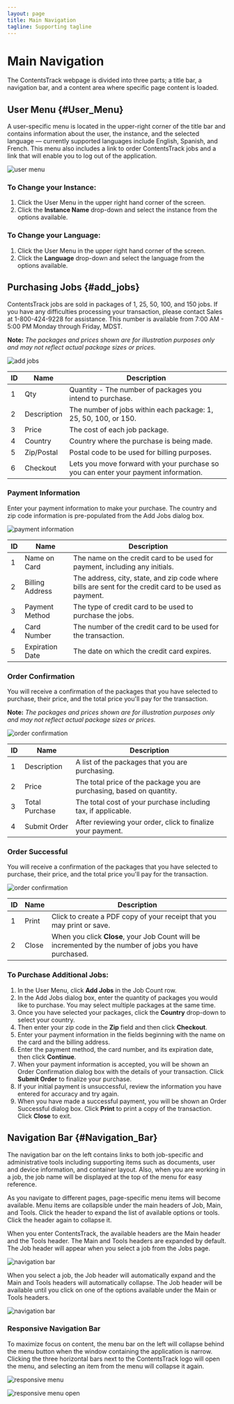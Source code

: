 ```yaml
---
layout: page
title: Main Navigation
tagline: Supporting tagline
---
```


Main Navigation
===============

The ContentsTrack webpage is divided into three parts; a title bar, a
navigation bar, and a content area where specific page content is
loaded.

User Menu {#User_Menu}
---------

A user-specific menu is located in the upper-right corner of the title
bar and contains information about the user, the instance, and the
selected language — currently supported languages include English,
Spanish, and French. This menu also includes a link to order
ContentsTrack jobs and a link that will enable you to log out of the
application.

![user menu](ol_images/english/ol_user_information.jpg)

### To Change your Instance:

1.  Click the User Menu in the upper right hand corner of the screen.
2.  Click the **Instance Name** drop-down and select the instance from
    the options available.

### To Change your Language:

1.  Click the User Menu in the upper right hand corner of the screen.
2.  Click the **Language** drop-down and select the language from the
    options available.

Purchasing Jobs {#add_jobs}
---------------

ContentsTrack jobs are sold in packages of 1, 25, 50, 100, and 150 jobs.
If you have any difficulties processing your transaction, please contact
Sales at 1-800-424-9228 for assistance. This number is available from
7:00 AM - 5:00 PM Monday through Friday, MDST.

**Note:** *The packages and prices shown are for illustration purposes
only and may not reflect actual package sizes or prices.*

![add jobs](ol_images/english/ol_purchase_jobs.jpg)

 | ID  | Name         | Description                                                                          |
 | ----| -------------| -------------------------------------------------------------------------------------|
 | 1   | Qty          | Quantity - The number of packages you intend to purchase.                            |
 | 2   | Description  | The number of jobs within each package: 1, 25, 50, 100, or 150.                      |
 | 3   | Price        | The cost of each job package.                                                        |
 | 4   | Country      | Country where the purchase is being made.                                            |
 | 5   | Zip/Postal   | Postal code to be used for billing purposes.                                         |
 | 6   | Checkout     | Lets you move forward with your purchase so you can enter your payment information.  |

### Payment Information

Enter your payment information to make your purchase. The country and
zip code information is pre-populated from the Add Jobs dialog box.

![payment information](ol_images/english/ol_payment_info.jpg)

 | ID  | Name             | Description
 | ----| -----------------| --------------------------------------------------------------------------------------------------------
 | 1   | Name on Card     | The name on the credit card to be used for payment, including any initials.
 | 2   | Billing Address  | The address, city, state, and zip code where bills are sent for the credit card to be used as payment.
 | 3   | Payment Method   | The type of credit card to be used to purchase the jobs.
 | 4   | Card Number      | The number of the credit card to be used for the transaction.
 | 5   | Expiration Date  | The date on which the credit card expires.

### Order Confirmation

You will receive a confirmation of the packages that you have selected
to purchase, their price, and the total price you'll pay for the
transaction.

**Note:** *The packages and prices shown are for illustration purposes
only and may not reflect actual package sizes or prices.*

![order confirmation](ol_images/english/ol_order_confirmation.jpg)

 | ID  | Name            | Description                                                            |
 | ----| ----------------| -----------------------------------------------------------------------|
 | 1   | Description     | A list of the packages that you are purchasing.                        |
 | 2   | Price           | The total price of the package you are purchasing, based on quantity.  |
 | 3   | Total Purchase  | The total cost of your purchase including tax, if applicable.          |
 | 4   | Submit Order    | After reviewing your order, click to finalize your payment.            |

### Order Successful

You will receive a confirmation of the packages that you have selected
to purchase, their price, and the total price you'll pay for the
transaction.

![order confirmation](ol_images/english/ol_order_success.jpg)

 | ID  | Name   | Description                                                                                             |
 | ----| -------| --------------------------------------------------------------------------------------------------------|
 | 1   | Print  | Click to create a PDF copy of your receipt that you may print or save.                                  |
 | 2   | Close  | When you click **Close**, your Job Count will be incremented by the number of jobs you have purchased.  |

### To Purchase Additional Jobs:

1.  In the User Menu, click **Add Jobs** in the Job Count row.
2.  In the Add Jobs dialog box, enter the quantity of packages you would
    like to purchase. You may select multiple packages at the same time.
3.  Once you have selected your packages, click the **Country**
    drop-down to select your country.
4.  Then enter your zip code in the **Zip** field and then click
    **Checkout**.
5.  Enter your payment information in the fields beginning with the name
    on the card and the billing address.
6.  Enter the payment method, the card number, and its expiration date,
    then click **Continue**.
7.  When your payment information is accepted, you will be shown an
    Order Confirmation dialog box with the details of your transaction.
    Click **Submit Order** to finalize your purchase.
8.  If your initial payment is unsuccessful, review the information you
    have entered for accuracy and try again.
9.  When you have made a successful payment, you will be shown an Order
    Successful dialog box. Click **Print** to print a copy of the
    transaction. Click **Close** to exit.

Navigation Bar {#Navigation_Bar}
--------------

The navigation bar on the left contains links to both job-specific and
administrative tools including supporting items such as documents, user
and device information, and container layout. Also, when you are working
in a job, the job name will be displayed at the top of the menu for easy
reference.

As you navigate to different pages, page-specific menu items will become
available. Menu items are collapsible under the main headers of Job,
Main, and Tools. Click the header to expand the list of available
options or tools. Click the header again to collapse it.

When you enter ContentsTrack, the available headers are the Main header
and the Tools header. The Main and Tools headers are expanded by
default. The Job header will appear when you select a job from the Jobs
page.

![navigation bar](ol_images/english/ol_main_menu_view.jpg)

When you select a job, the Job header will automatically expand and the
Main and Tools headers will automatically collapse. The Job header will
be available until you click on one of the options available under the
Main or Tools headers.

![navigation bar](ol_images/english/ol_main_menu_view_job_header.jpg)

### Responsive Navigation Bar

To maximize focus on content, the menu bar on the left will collapse
behind the menu button when the window containing the application is
narrow. Clicking the three horizontal bars next to the ContentsTrack
logo will open the menu, and selecting an item from the menu will
collapse it again.

![responsive menu](ol_images/english/ol_responsive_size.jpg)

![responsive menu open](ol_images/english/ol_responsive_size_menu.jpg)